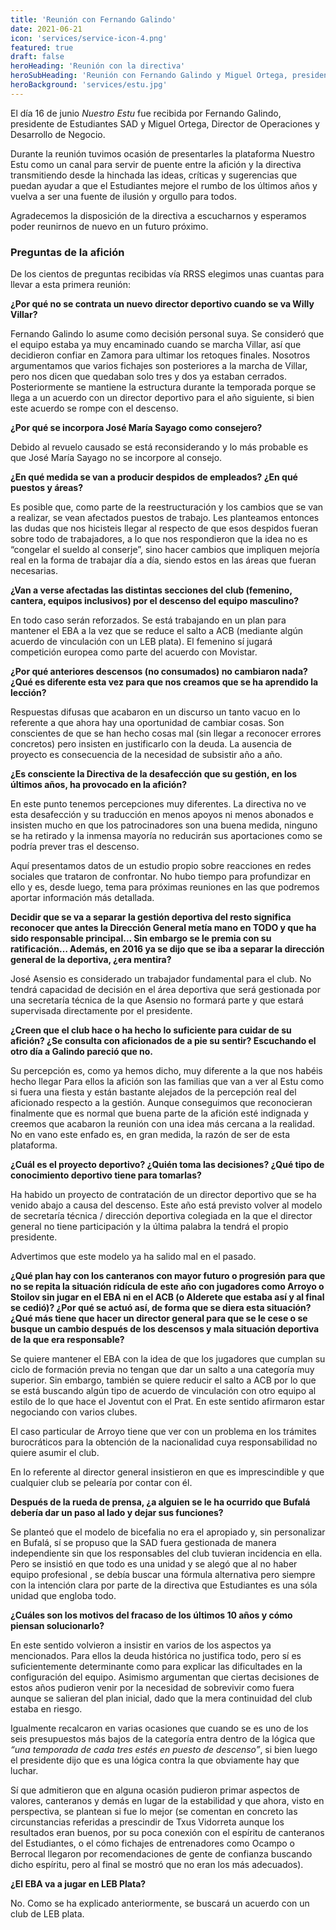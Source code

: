 ```yaml
---
title: 'Reunión con Fernando Galindo'
date: 2021-06-21
icon: 'services/service-icon-4.png'
featured: true
draft: false
heroHeading: 'Reunión con la directiva'
heroSubHeading: 'Reunión con Fernando Galindo y Miguel Ortega, presidente y director de operaciones del Club Estudiantes S.A.D.'
heroBackground: 'services/estu.jpg'
---
```


El día 16 de junio *Nuestro Estu* fue recibida por Fernando Galindo, presidente de Estudiantes SAD y Miguel Ortega, Director de Operaciones y Desarrollo de Negocio.

Durante la reunión tuvimos ocasión de presentarles la plataforma Nuestro Estu como un canal para servir de puente entre la afición y la directiva transmitiendo desde la hinchada las ideas, críticas y sugerencias que puedan ayudar a que el Estudiantes mejore el rumbo de los últimos años y vuelva a ser una fuente de ilusión y orgullo para todos.

Agradecemos la disposición de la directiva a escucharnos y esperamos poder reunirnos de nuevo en un futuro próximo.

### Preguntas de la afición

De los cientos de preguntas recibidas vía RRSS elegimos unas cuantas para llevar a esta primera reunión:

**¿Por qué no se contrata un nuevo director deportivo cuando se va Willy Villar?**

Fernando Galindo lo asume como decisión personal suya. Se consideró que el equipo estaba ya muy encaminado cuando se marcha Villar, así que decidieron confiar en Zamora para ultimar los retoques finales. Nosotros argumentamos que varios fichajes son posteriores a la marcha de Villar, pero nos dicen que quedaban solo tres y dos ya estaban cerrados. Posteriormente se mantiene la estructura durante la temporada porque se llega a un acuerdo con un director deportivo para el año siguiente, si bien este acuerdo se rompe con el descenso.

**¿Por qué se incorpora José María Sayago como consejero?**

Debido al revuelo causado se está reconsiderando y lo más probable es que José María Sayago no se incorpore al consejo.

**¿En qué medida se van a producir despidos de empleados? ¿En qué puestos y áreas?**

Es posible que, como parte de la reestructuración y los cambios que se van a realizar, se vean afectados puestos de trabajo. Les planteamos entonces las dudas que nos hicisteis llegar al respecto de que esos despidos fueran sobre todo de trabajadores, a lo que nos respondieron que la idea no es “congelar el sueldo al conserje”, sino hacer cambios que impliquen mejoría real en la forma de trabajar día a día, siendo estos en las áreas que fueran necesarias.

**¿Van a verse afectadas las distintas secciones del club (femenino, cantera, equipos inclusivos) por el descenso del equipo masculino?**

En todo caso serán reforzados. Se está trabajando en un plan para mantener el EBA a la vez que se reduce el salto a ACB (mediante algún acuerdo de vinculación con un LEB plata). El femenino sí jugará competición europea como parte del acuerdo con Movistar.

**¿Por qué anteriores descensos (no consumados) no cambiaron nada? ¿Qué es diferente esta vez para que nos creamos que se ha aprendido la lección?**

Respuestas difusas que acabaron en un discurso un tanto vacuo en lo referente a que ahora hay una oportunidad de cambiar cosas. Son conscientes de que se han hecho cosas mal (sin llegar a reconocer errores concretos) pero insisten en justificarlo con la deuda. La ausencia de proyecto es consecuencia de la necesidad de subsistir año a año.

**¿Es consciente la Directiva de la desafección que su gestión, en los últimos años, ha provocado en la afición?**

En este punto tenemos percepciones muy diferentes. La directiva no ve esta desafección y su traducción en menos apoyos ni menos abonados e insisten mucho en que los patrocinadores son una buena medida, ninguno se ha retirado y la inmensa mayoría no reducirán sus aportaciones como se podría prever tras el descenso.

Aquí presentamos datos de un estudio propio sobre reacciones en redes sociales que trataron de confrontar. No hubo tiempo para profundizar en ello y es, desde luego, tema para próximas reuniones en las que podremos aportar información más detallada.

**Decidir que se va a separar la gestión deportiva del resto significa reconocer que antes la Dirección General metía mano en TODO y que ha sido responsable principal… Sin embargo se le premia con su ratificación… Además, en 2016 ya se dijo que se iba a separar la dirección general de la deportiva, ¿era mentira?**

José Asensio es considerado un trabajador fundamental para el club. No tendrá capacidad de decisión en el área deportiva que será gestionada por una secretaría técnica de la que Asensio no formará parte y que estará supervisada directamente por el presidente. 

**¿Creen que el club hace o ha hecho lo suficiente para cuidar de su afición? ¿Se consulta con aficionados de a pie su sentir? Escuchando el otro día a Galindo pareció que no.**

Su percepción es, como ya hemos dicho, muy diferente a la que nos habéis hecho llegar Para ellos la afición son las familias que van a ver al Estu como si fuera una fiesta y están bastante alejados de la percepción real del aficionado respecto a la gestión. Aunque conseguimos que reconocieran finalmente que es normal que buena parte de la afición esté indignada y creemos que acabaron la reunión con una idea más cercana a la realidad. No en vano este enfado es, en gran medida, la razón de ser de esta plataforma.

**¿Cuál es el proyecto deportivo? ¿Quién toma las decisiones? ¿Qué tipo de conocimiento deportivo tiene para tomarlas?**

Ha habido un proyecto de contratación de un director deportivo que se ha venido abajo a causa del descenso. Este año está previsto volver al modelo de secretaría técnica / dirección deportiva colegiada en la que el director general no tiene participación y la última palabra la tendrá el propio presidente.

Advertimos que este modelo ya ha salido mal en el pasado.

**¿Qué plan hay con los canteranos con mayor futuro o progresión para que no se repita la situación ridícula de este año con jugadores como Arroyo o Stoilov sin jugar en el EBA ni en el ACB (o Alderete que estaba así y al final se cedió)? ¿Por qué se actuó así, de forma que se diera esta situación? ¿Qué más tiene que hacer un director general para que se le cese o se busque un cambio después de los descensos y mala situación deportiva de la que era responsable?**

Se quiere mantener el EBA con la idea de que los jugadores que cumplan su ciclo de formación previa no tengan que dar un salto a una categoría muy superior. Sin embargo, también se quiere reducir el salto a ACB por lo que se está buscando algún tipo de acuerdo de vinculación con otro equipo al estilo de lo que hace el Joventut con el Prat. En este sentido afirmaron estar negociando con varios clubes.

El caso particular de Arroyo tiene que ver con un problema en los trámites burocráticos para la obtención de la nacionalidad cuya responsabilidad no quiere asumir el club.

En lo referente al director general insistieron en que es imprescindible y que cualquier club se pelearía por contar con él. 

**Después de la rueda de prensa, ¿a alguien se le ha ocurrido que Bufalá debería dar un paso al lado y dejar sus funciones?**

Se planteó que el modelo de bicefalia no era el apropiado y, sin personalizar en Bufalá, sí se propuso que la SAD fuera gestionada de manera independiente sin que los responsables del club tuvieran incidencia en ella. Pero se insistió en que todo es una unidad y se alegó que al no haber equipo profesional , se debía buscar una fórmula alternativa pero siempre con la intención clara por parte de la directiva que Estudiantes es una sóla unidad que engloba todo.

**¿Cuáles son los motivos del fracaso de los últimos 10 años y cómo piensan solucionarlo?**

En este sentido volvieron a insistir en varios de los aspectos ya mencionados. Para ellos la deuda histórica no justifica todo, pero sí es suficientemente determinante como para explicar las dificultades en la configuración del equipo. Asimismo argumentan que ciertas decisiones de estos años pudieron venir por la necesidad de sobrevivir como fuera aunque se salieran del plan inicial, dado que la mera continuidad del club estaba en riesgo.

Igualmente recalcaron en varias ocasiones que cuando se es uno de los seis presupuestos más bajos de la categoría entra dentro de la lógica que *“una temporada de cada tres estés en puesto de descenso”*, si bien luego el presidente dijo que es una lógica contra la que obviamente hay que luchar.

Sí que admitieron que en alguna ocasión pudieron primar aspectos de valores, canteranos y demás en lugar de la estabilidad y que ahora, visto en perspectiva, se plantean si fue lo mejor (se comentan en concreto las circunstancias referidas a prescindir de Txus Vidorreta aunque los resultados eran buenos, por su poca conexión con el espíritu de canteranos del Estudiantes, o el cómo fichajes de entrenadores como Ocampo o Berrocal llegaron por recomendaciones de gente de confianza buscando dicho espíritu, pero al final se mostró que no eran los más adecuados).

**¿El EBA va a jugar en LEB Plata?**

No. Como se ha explicado anteriormente, se buscará un acuerdo con un club de LEB plata.
